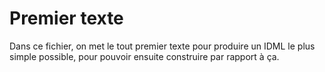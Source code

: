 # Premier texte

Dans ce fichier, on met le tout premier texte pour produire un IDML le plus simple possible, pour pouvoir ensuite construire par rapport à ça.